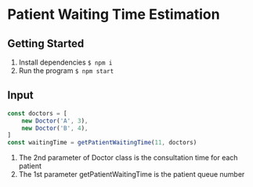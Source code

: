 # Patient Waiting Time Estimation

## Getting Started
1. Install dependencies `$ npm i`
2. Run the program `$ npm start`

## Input
```javascript
const doctors = [
    new Doctor('A', 3),
    new Doctor('B', 4),
]
const waitingTime = getPatientWaitingTime(11, doctors)
```
1. The 2nd parameter of Doctor class is the consultation time for each patient
2. The 1st parameter getPatientWaitingTime is the patient queue number
